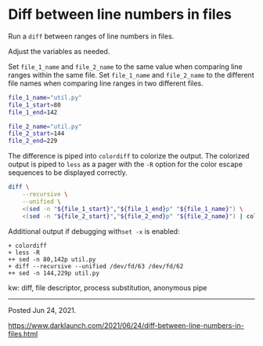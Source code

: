 # Diff between line numbers in files

Run a `diff` between ranges of line numbers in files.

Adjust the variables as needed.

Set `file_1_name` and `file_2_name` to the same value when comparing line ranges within the same file. Set `file_1_name` and `file_2_name` to the different file names when comparing line ranges in two different files.

```bash
file_1_name="util.py"
file_1_start=80
file_1_end=142

file_2_name="util.py"
file_2_start=144
file_2_end=229
```

The difference is piped into `colordiff` to colorize the output. The colorized output is piped to `less` as a pager with the `-R` option for the color escape sequences to be displayed correctly.

```bash
diff \
    --recursive \
    --unified \
    <(sed -n "${file_1_start}","${file_1_end}p" "${file_1_name}") \
    <(sed -n "${file_2_start}","${file_2_end}p" "${file_2_name}") | colordiff | less -R
```

Additional output if debugging with`set -x` is enabled:

```
+ colordiff
+ less -R
++ sed -n 80,142p util.py
+ diff --recursive --unified /dev/fd/63 /dev/fd/62
++ sed -n 144,229p util.py
```

kw: diff, file descriptor, process substitution, anonymous pipe

---

Posted Jun 24, 2021.

https://www.darklaunch.com/2021/06/24/diff-between-line-numbers-in-files.html